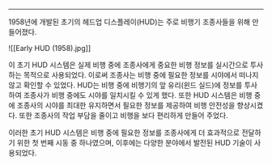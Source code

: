 
---
1958년에 개발된 초기의 헤드업 디스플레이(HUD)는 주로 비행기 조종사들을 위해 만들어졌다.

![[Early HUD (1958).jpg]]

이 초기 HUD 시스템은 실제 비행 중에 조종사에게 중요한 비행 정보를 실시간으로 투사하는 목적으로 사용되었다. 이로써 조종사는 비행 중에 필요한 정보를 시야에서 떠나지 않고 확인할 수 있었다.
HUD는 비행 중에 비행기의 앞 유리(윈드 실드)에 정보를 투사하여 조종사가 비행 중에도 시야를 일치시킬 수 있게 했다. 또한 HUD 시스템은 비행 중에 조종사의 시야를 최대한 유지하면서 필요한 정보를 제공하여 비행 안전성을 향상시켰다. 또한 조종사의 작업 부담을 줄이고 비행을 보다 편리하게 만들어 주었다.

이러한 초기 HUD 시스템은 비행 중에 필요한 정보를 조종사에게 더 효과적으로 전달하기 위한 첫 번째 시동 중 하나였으며, 이후에는 다양한 분야에서 발전된 HUD 기술이 사용되었다.